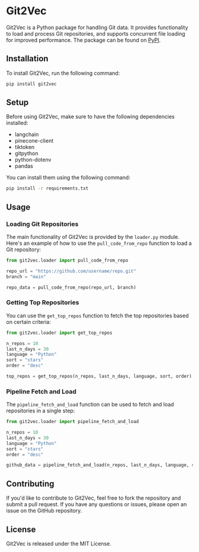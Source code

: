# Git2Vec

Git2Vec is a Python package for handling Git data. It provides functionality to load and process Git repositories, and supports concurrent file loading for improved performance. The package can be found on [PyPI](https://pypi.org/project/git2vec/).

## Installation

To install Git2Vec, run the following command:

```bash
pip install git2vec
```

## Setup

Before using Git2Vec, make sure to have the following dependencies installed:

- langchain
- pinecone-client
- tiktoken
- gitpython
- python-dotenv
- pandas

You can install them using the following command:

```bash
pip install -r requirements.txt
```

## Usage

### Loading Git Repositories

The main functionality of Git2Vec is provided by the `loader.py` module. Here's an example of how to use the `pull_code_from_repo` function to load a Git repository:

```python
from git2vec.loader import pull_code_from_repo

repo_url = "https://github.com/username/repo.git"
branch = "main"

repo_data = pull_code_from_repo(repo_url, branch)
```

### Getting Top Repositories

You can use the `get_top_repos` function to fetch the top repositories based on certain criteria:

```python
from git2vec.loader import get_top_repos

n_repos = 10
last_n_days = 30
language = "Python"
sort = "stars"
order = "desc"

top_repos = get_top_repos(n_repos, last_n_days, language, sort, order)
```

### Pipeline Fetch and Load

The `pipeline_fetch_and_load` function can be used to fetch and load repositories in a single step:

```python
from git2vec.loader import pipeline_fetch_and_load

n_repos = 10
last_n_days = 30
language = "Python"
sort = "stars"
order = "desc"

github_data = pipeline_fetch_and_load(n_repos, last_n_days, language, sort, order)
```

## Contributing

If you'd like to contribute to Git2Vec, feel free to fork the repository and submit a pull request. If you have any questions or issues, please open an issue on the GitHub repository.

## License

Git2Vec is released under the MIT License.